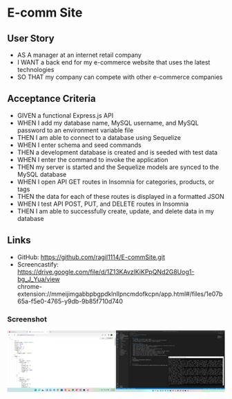# E-comm Site

## User Story
- AS A manager at an internet retail company
- I WANT a back end for my e-commerce website that uses the latest technologies
- SO THAT my company can compete with other e-commerce companies

## Acceptance Criteria
- GIVEN a functional Express.js API
- WHEN I add my database name, MySQL username, and MySQL password to an environment variable file
- THEN I am able to connect to a database using Sequelize
- WHEN I enter schema and seed commands
- THEN a development database is created and is seeded with test data
- WHEN I enter the command to invoke the application
- THEN my server is started and the Sequelize models are synced to the MySQL database
- WHEN I open API GET routes in Insomnia for categories, products, or tags
- THEN the data for each of these routes is displayed in a formatted JSON
- WHEN I test API POST, PUT, and DELETE routes in Insomnia
- THEN I am able to successfully create, update, and delete data in my database

## Links
- GitHub:
https://github.com/ragil1114/E-commSite.git
- Screencastify:
https://drive.google.com/file/d/1Z13KAvzlKiKPpQNd2G8Uog1-bg_J_Yua/view \
chrome-extension://mmeijimgabbpbgpdklnllpncmdofkcpn/app.html#/files/1e07b65a-f5e0-4765-y9db-9b85f710d740

### Screenshot
![demo](https://github.com/ragil1114/E-commSite/blob/main/assets/images/demo.png)